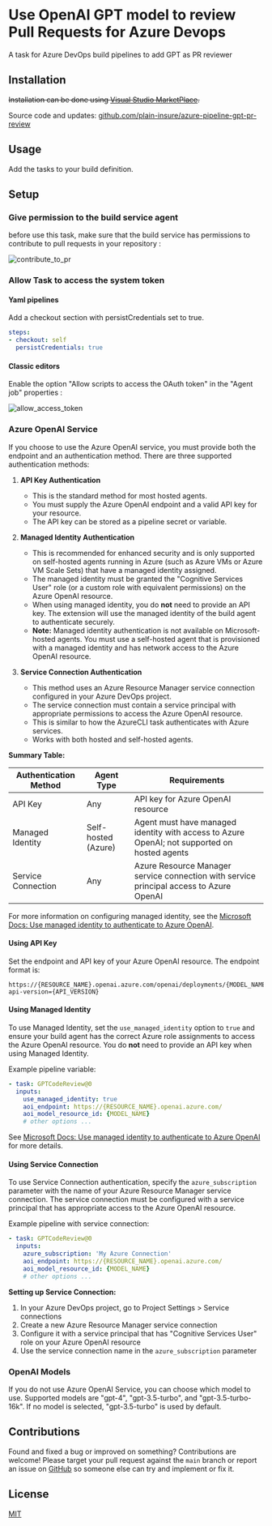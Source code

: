 # Use OpenAI GPT model to review Pull Requests for Azure Devops
A task for Azure DevOps build pipelines to add GPT as PR reviewer

## Installation


~~Installation can be done using [Visual Studio MarketPlace](https://marketplace.visualstudio.com/items?itemName=mustaphalarhrouch.GPTPullRequestReview).~~

Source code and updates: [github.com/plain-insure/azure-pipeline-gpt-pr-review](https://github.com/plain-insure/azure-pipeline-gpt-pr-review)

## Usage

Add the tasks to your build definition.

## Setup

### Give permission to the build service agent

before use this task, make sure that the build service has permissions to contribute to pull requests in your repository :

![contribute_to_pr](https://github.com/plain-insure/azure-pipeline-gpt-pr-review/blob/main/images/contribute_to_pr.png?raw=true)

### Allow Task to access the system token

#### Yaml pipelines 

Add a checkout section with persistCredentials set to true.

```yaml
steps:
- checkout: self
  persistCredentials: true
```

#### Classic editors 

Enable the option "Allow scripts to access the OAuth token" in the "Agent job" properties :

![allow_access_token](https://github.com/plain-insure/azure-pipeline-gpt-pr-review/blob/main/images/allow_access_token.png?raw=true)


### Azure OpenAI Service


If you choose to use the Azure OpenAI service, you must provide both the endpoint and an authentication method. There are three supported authentication methods:

1. **API Key Authentication**
   - This is the standard method for most hosted agents.
   - You must supply the Azure OpenAI endpoint and a valid API key for your resource.
   - The API key can be stored as a pipeline secret or variable.

2. **Managed Identity Authentication**
   - This is recommended for enhanced security and is only supported on self-hosted agents running in Azure (such as Azure VMs or Azure VM Scale Sets) that have a managed identity assigned.
   - The managed identity must be granted the "Cognitive Services User" role (or a custom role with equivalent permissions) on the Azure OpenAI resource.
   - When using managed identity, you do **not** need to provide an API key. The extension will use the managed identity of the build agent to authenticate securely.
   - **Note:** Managed identity authentication is not available on Microsoft-hosted agents. You must use a self-hosted agent that is provisioned with a managed identity and has network access to the Azure OpenAI resource.

3. **Service Connection Authentication**
   - This method uses an Azure Resource Manager service connection configured in your Azure DevOps project.
   - The service connection must contain a service principal with appropriate permissions to access the Azure OpenAI resource.
   - This is similar to how the AzureCLI task authenticates with Azure services.
   - Works with both hosted and self-hosted agents.

**Summary Table:**

| Authentication Method | Agent Type         | Requirements                                                                                 |
|----------------------|--------------------|---------------------------------------------------------------------------------------------|
| API Key              | Any                | API key for Azure OpenAI resource                                                           |
| Managed Identity     | Self-hosted (Azure)| Agent must have managed identity with access to Azure OpenAI; not supported on hosted agents |
| Service Connection   | Any                | Azure Resource Manager service connection with service principal access to Azure OpenAI     |

For more information on configuring managed identity, see the [Microsoft Docs: Use managed identity to authenticate to Azure OpenAI](https://learn.microsoft.com/en-us/azure/ai-services/openai/how-to/managed-identity).

#### Using API Key

Set the endpoint and API key of your Azure OpenAI resource. The endpoint format is:

```
https://{RESOURCE_NAME}.openai.azure.com/openai/deployments/{MODEL_NAME}/chat/completions?api-version={API_VERSION}
```

#### Using Managed Identity

To use Managed Identity, set the `use_managed_identity` option to `true` and ensure your build agent has the correct Azure role assignments to access the Azure OpenAI resource. You do **not** need to provide an API key when using Managed Identity.

Example pipeline variable:

```yaml
- task: GPTCodeReview@0
  inputs:
    use_managed_identity: true
    aoi_endpoint: https://{RESOURCE_NAME}.openai.azure.com/
    aoi_model_resource_id: {MODEL_NAME}
    # other options ...
```

See [Microsoft Docs: Use managed identity to authenticate to Azure OpenAI](https://learn.microsoft.com/en-us/azure/ai-services/openai/how-to/managed-identity) for more details.

#### Using Service Connection

To use Service Connection authentication, specify the `azure_subscription` parameter with the name of your Azure Resource Manager service connection. The service connection must be configured with a service principal that has appropriate access to the Azure OpenAI resource.

Example pipeline with service connection:

```yaml
- task: GPTCodeReview@0
  inputs:
    azure_subscription: 'My Azure Connection'
    aoi_endpoint: https://{RESOURCE_NAME}.openai.azure.com/
    aoi_model_resource_id: {MODEL_NAME}
    # other options ...
```

**Setting up Service Connection:**
1. In your Azure DevOps project, go to Project Settings > Service connections
2. Create a new Azure Resource Manager service connection
3. Configure it with a service principal that has "Cognitive Services User" role on your Azure OpenAI resource
4. Use the service connection name in the `azure_subscription` parameter

### OpenAI Models

If you do not use Azure OpenAI Service, you can choose which model to use. Supported models are "gpt-4", "gpt-3.5-turbo", and "gpt-3.5-turbo-16k". If no model is selected, "gpt-3.5-turbo" is used by default.

## Contributions

Found and fixed a bug or improved on something? Contributions are welcome! Please target your pull request against the `main` branch or report an issue on [GitHub](https://github.com/plain-insure/azure-pipeline-gpt-pr-review/issues) so someone else can try and implement or fix it.

## License

[MIT](https://raw.githubusercontent.com/plain-insure/azure-pipeline-gpt-pr-review/main/LICENSE)
